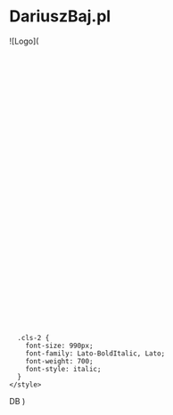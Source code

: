 # DariuszBaj.pl
![Logo](<svg id="Warstwa_1" data-name="Warstwa 1" xmlns="http://www.w3.org/2000/svg" viewBox="0 0 1540 1540">
  <defs>
    <style>
      .cls-1 {
        fill: #fff;
        stroke: #000;
        stroke-miterlimit: 10;
        stroke-width: 40px;
      }

      .cls-2 {
        font-size: 990px;
        font-family: Lato-BoldItalic, Lato;
        font-weight: 700;
        font-style: italic;
      }
    </style>
  </defs>
  <title>DariuszBaj</title>
  <rect class="cls-1" x="20" y="20" width="1500" height="1500" rx="266.67"/>
  <text class="cls-2" transform="translate(109.67 1120.33)">DB</text>
</svg>)
